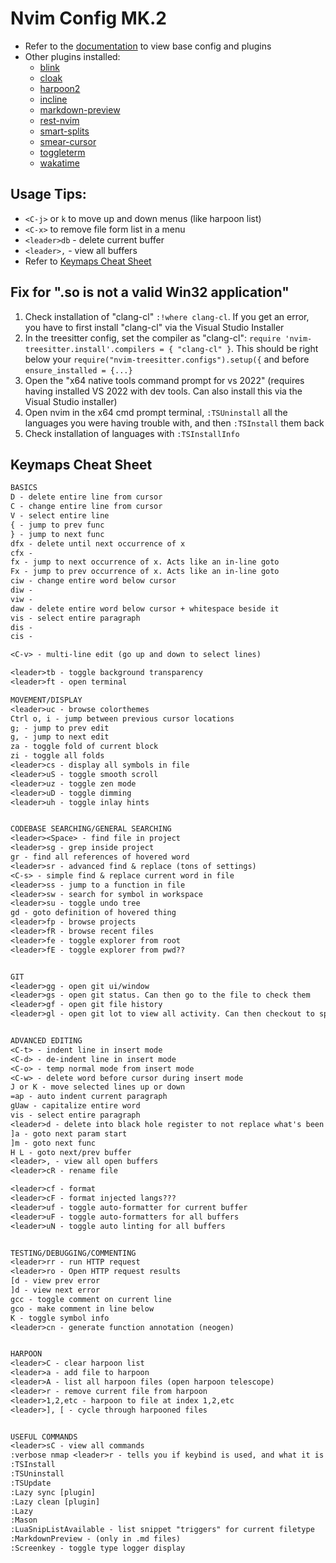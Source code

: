 # Nvim Config MK.2

- Refer to the [documentation](https://lazyvim.github.io/installation) to view base config and plugins
- Other plugins installed:
  - [blink](https://github.com/Saghen/blink.nvim)
  - [cloak](https://github.com/laytan/cloak.nvim)
  - [harpoon2](https://github.com/ThePrimeagen/harpoon/tree/harpoon2)
  - [incline](https://github.com/b0o/incline.nvim)
  - [markdown-preview](https://github.com/iamcco/markdown-preview.nvim)
  - [rest-nvim](https://github.com/rest-nvim/rest.nvim)
  - [smart-splits](https://github.com/mrjones2014/smart-splits.nvim)
  - [smear-cursor](https://github.com/sphamba/smear-cursor.nvim)
  - [toggleterm](https://github.com/akinsho/toggleterm.nvim)
  - [wakatime](https://wakatime.com/neovim)

## Usage Tips:
- `<C-j>` or `k` to move up and down menus (like harpoon list)
- `<C-x>` to remove file form list in a menu
- `<leader>db` - delete current buffer
- `<leader>,` - view all buffers
- Refer to [Keymaps Cheat Sheet](#keymaps-cheat-sheet)

## Fix for ".so is not a valid Win32 application"
1. Check installation of "clang-cl" `:!where clang-cl`. If you get an error, you have to first install "clang-cl" via the Visual Studio Installer
2. In the treesitter config, set the compiler as "clang-cl": `require 'nvim-treesitter.install'.compilers = { "clang-cl" }`. This should be right below your `require("nvim-treesitter.configs").setup({` and before `ensure_installed = {...}`
3. Open the "x64 native tools command prompt for vs 2022" (requires having installed VS 2022 with dev tools. Can also install this via the Visual Studio installer)
4. Open nvim in the x64 cmd prompt terminal, `:TSUninstall` all the languages you were having trouble with, and then `:TSInstall` them back
5. Check installation of languages with `:TSInstallInfo`

## Keymaps Cheat Sheet
```txt
BASICS
D - delete entire line from cursor
C - change entire line from cursor
V - select entire line
{ - jump to prev func
} - jump to next func
dfx - delete until next occurrence of x
cfx - 
fx - jump to next occurrence of x. Acts like an in-line goto
Fx - jump to prev occurrence of x. Acts like an in-line goto
ciw - change entire word below cursor
diw -
viw -
daw - delete entire word below cursor + whitespace beside it
vis - select entire paragraph
dis -
cis - 

<C-v> - multi-line edit (go up and down to select lines)

<leader>tb - toggle background transparency
<leader>ft - open terminal

MOVEMENT/DISPLAY
<leader>uc - browse colorthemes
Ctrl o, i - jump between previous cursor locations
g; - jump to prev edit
g, - jump to next edit
za - toggle fold of current block
zi - toggle all folds
<leader>cs - display all symbols in file
<leader>uS - toggle smooth scroll
<leader>uz - toggle zen mode
<leader>uD - toggle dimming
<leader>uh - toggle inlay hints


CODEBASE SEARCHING/GENERAL SEARCHING
<leader><Space> - find file in project
<leader>sg - grep inside project
gr - find all references of hovered word
<leader>sr - advanced find & replace (tons of settings)
<C-s> - simple find & replace current word in file
<leader>ss - jump to a function in file
<leader>sw - search for symbol in workspace
<leader>su - toggle undo tree
gd - goto definition of hovered thing
<leader>fp - browse projects
<leader>fR - browse recent files
<leader>fe - toggle explorer from root
<leader>fE - toggle explorer from pwd??


GIT
<leader>gg - open git ui/window
<leader>gs - open git status. Can then go to the file to check them
<leader>gf - open git file history
<leader>gl - open git lot to view all activity. Can then checkout to specific commit to view it


ADVANCED EDITING
<C-t> - indent line in insert mode
<C-d> - de-indent line in insert mode
<C-o> - temp normal mode from insert mode
<C-w> - delete word before cursor during insert mode
J or K - move selected lines up or down
=ap - auto indent current paragraph
gUaw - capitalize entire word
vis - select entire paragraph
<leader>d - delete into black hole register to not replace what's been yanked
]a - goto next param start
]m - goto next func
H L - goto next/prev buffer
<leader>, - view all open buffers
<leader>cR - rename file

<leader>cf - format
<leader>cF - format injected langs???
<leader>uf - toggle auto-formatter for current buffer
<leader>uF - toggle auto-formatters for all buffers
<leader>uN - toggle auto linting for all buffers


TESTING/DEBUGGING/COMMENTING
<leader>rr - run HTTP request
<leader>ro - Open HTTP request results
[d - view prev error
]d - view next error
gcc - toggle comment on current line
gco - make comment in line below
K - toggle symbol info
<leader>cn - generate function annotation (neogen)


HARPOON
<leader>C - clear harpoon list
<leader>a - add file to harpoon
<leader>A - list all harpoon files (open harpoon telescope)
<leader>r - remove current file from harpoon
<leader>1,2,etc - harpoon to file at index 1,2,etc
<leader>], [ - cycle through harpooned files


USEFUL COMMANDS
<leader>sC - view all commands
:verbose nmap <leader>r - tells you if keybind is used, and what it is bound to
:TSInstall
:TSUninstall
:TSUpdate
:Lazy sync [plugin]
:Lazy clean [plugin]
:Lazy
:Mason
:LuaSnipListAvailable - list snippet "triggers" for current filetype
:MarkdownPreview - (only in .md files)
:Screenkey - toggle type logger display
```
